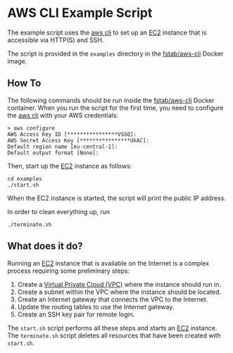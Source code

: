AWS CLI Example Script
======================

The example script uses the [aws cli](http://aws.amazon.com/cli) to set up an
[EC2](http://aws.amazon.com/ec2) instance that is accessible via HTTP(S) and SSH.

The script is provided in the `examples` directory in the [fstab/aws-cli](https://github.com/fstab/docker-aws-cli) Docker image.

How To
------

The following commands should be run inside the [fstab/aws-cli](https://github.com/fstab/docker-aws-cli) Docker container.
When you run the script for the first time, you need to configure the [aws cli](http://aws.amazon.com/cli) with your AWS credentials:

    > aws configure 
    AWS Access Key ID [****************VSSQ]: 
    AWS Secret Access Key [****************UkAC]: 
    Default region name [eu-central-1]: 
    Default output format [None]: 

Then, start up the [EC2](http://aws.amazon.com/ec2) instance as follows:

    cd examples
    ./start.sh

When the EC2 instance is started, the script will print the public IP address.

In order to clean everything up, run

    ./terminate.sh

What does it do?
----------------

Running an [EC2](http://aws.amazon.com/ec2) instance that is available on the Internet is a complex process requiring some preliminary steps:

  1. Create a [Virtual Private Cloud (VPC)](http://aws.amazon.com/vpc) where the instance should run in.
  2. Create a subnet within the VPC where the instance should be located.
  3. Create an Internet gateway that connects the VPC to the Internet.
  4. Update the routing tables to use the Internet gateway.
  5. Create an SSH key pair for remote login.

The `start.sh` script performs all these steps and starts an [EC2](http://aws.amazon.com/ec2) instance. The `terminate.sh` script deletes all resources that have been created with `start.sh`.
